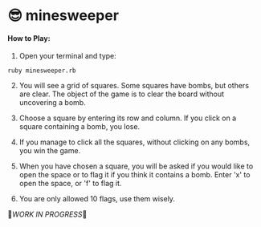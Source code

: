 # :sunglasses: minesweeper

#### How to Play:
1. Open your terminal and type:
```
ruby minesweeper.rb
```
2. You will see a grid of squares. Some squares have bombs, but others are clear. The object of the game is to clear the board without uncovering a bomb.

3. Choose a square by entering its row and column. If you click on a square containing a bomb, you lose. 

4. If you manage to click all the squares, without clicking on any bombs, you win the game.

5. When you have chosen a square, you will be asked if you would like to open the space or to flag it if you think it contains a bomb. Enter 'x' to open the space, or 'f' to flag it. 

7. You are only allowed 10 flags, use them wisely.


 🚧*WORK IN PROGRESS*🚧
 
